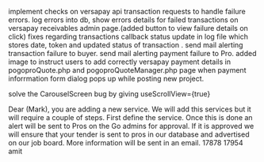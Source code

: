 implement checks on versapay api transaction requests to handle failure errors.
log errors into db,
show errors details for failed transactions on versapay receivables admin page.(added button to view failure details on click)
fixes regarding transactions callback status update in log file which stores date, token and updated status of transaction .
send mail alerting transaction failure to buyer.
send mail alerting payment failure to Pro.
added image to instruct users to add correctly versapay payment details in pogoproQuote.php  and  pogoproQuoteManager.php page when payment inforrmation form dialog pops up while posting new project.

solve the CarouselScreen bug by giving useScrollView={true}




Dear (Mark), you are adding a new service. We will add this services but it will require a couple of steps. First define the service. Once this is done an alert will be sent to Pros on the Go admins for approval. If it is approved we will ensure that your tender is sent to pros in our database and advertised on our job board. More information will be sent in an email.
17878
17954 amit
